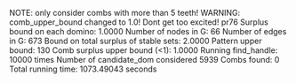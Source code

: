 NOTE: only consider combs with more than 5 teeth! 
WARNING: comb_upper_bound changed to 1.0! Dont get too excited! 
pr76
Surplus bound on each domino: 1.0000 
Number of nodes in G: 66 
Number of edges in G: 673 
Bound on total surplus of stable sets: 2.0000 
Pattern upper bound: 130 
Comb surplus upper bound (<1): 1.0000 
Running find_handle: 10000 times 
Number of candidate_dom considered 5939 
Combs found: 0 
Total running time: 1073.49043 seconds